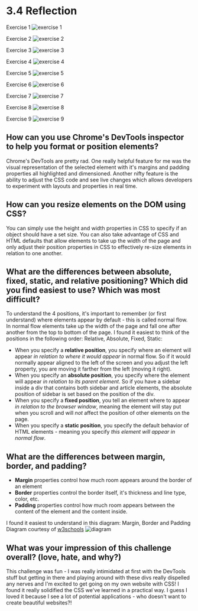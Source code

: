# 3.4 Reflection

Exercise 1 ![exercise 1](https://github.com/lindsey-s/phase-0/blob/master/week-3/chrome-devtools/imgs/1-change-colors.png?raw=true "Change Colors")

Exercise 2 ![exercise 2](https://github.com/lindsey-s/phase-0/blob/master/week-3/chrome-devtools/imgs/2-column.png?raw=true "Column")

Exercise 3 ![exercise 3](https://github.com/lindsey-s/phase-0/blob/master/week-3/chrome-devtools/imgs/3-row.png?raw=true "Row")

Exercise 4 ![exercise 4](https://github.com/lindsey-s/phase-0/blob/master/week-3/chrome-devtools/imgs/4-make-equidistant.png?raw=true "Make Equidistant")

Exercise 5 ![exercise 5](https://github.com/lindsey-s/phase-0/blob/master/week-3/chrome-devtools/imgs/5-squares.png?raw=true "Squares")

Exercise 6 ![exercise 6](https://github.com/lindsey-s/phase-0/blob/master/week-3/chrome-devtools/imgs/6-footer.png?raw=true "Footer")

Exercise 7 ![exercise 7](https://github.com/lindsey-s/phase-0/blob/master/week-3/chrome-devtools/imgs/7-header.png?raw=true "Header")

Exercise 8 ![exercise 8](https://github.com/lindsey-s/phase-0/blob/master/week-3/chrome-devtools/imgs/8-sidebar.png?raw=true "Sidebar")

Exercise 9 ![exercise 9](imgs/9-creative.png "Creative")

## How can you use Chrome's DevTools inspector to help you format or position elements?

Chrome's DevTools are pretty rad. One really helpful feature for me was the visual representation of the selected element with it's margins and padding properties all highlighted and dimensioned. Another nifty feature is the ability to adjust the CSS code and see live changes which allows developers to experiment with layouts and properties in real time.

## How can you resize elements on the DOM using CSS?

You can simply use the height and width properties in CSS to specify if an object should have a set size. You can also take advantage of CSS and HTML defaults that allow elements to take up the width of the page and only adjust their position properties in CSS to effectively re-size elements in relation to one another.

## What are the differences between absolute, fixed, static, and relative positioning? Which did you find easiest to use? Which was most difficult?

To understand the 4 positions, it's important to remember (or first understand) where elements appear by default - this is called normal flow. In normal flow elements take up the width of the page and fall one after another from the top to bottom of the page. I found it easiest to think of the positions in the following order: Relative, Absolute, Fixed, Static:

* When you specify a **relative position**, you specify where an element will appear _in relation to where it would appear_ in normal flow. So if it would normally appear aligned to the left of the screen and you adjust the left property, you are moving it farther from the left (moving it right).
* When you specify an **absolute position**, you specify where the element will appear _in relation to its parent element_. So if you have a sidebar inside a div that contains both sidebar and article elements, the absolute position of sidebar is set based on the position of the div.
* When you specify a **fixed position**, you tell an element where to appear _in relation to the browser window_, meaning the element will stay put when you scroll and will _not_ affect the position of other elements on the page.
* When you specify a **static position**, you specify the default behavior of HTML elements - meaning you specify _this element will appear in normal flow_.

## What are the differences between margin, border, and padding?

* **Margin** properties control how much room appears around the border of an element
* **Border** properties control the border itself, it's thickness and line type, color, etc.
* **Padding** properties control how much room appears between the content of the element and the content inside.

I found it easiest to understand in this diagram: Margin, Border and Padding Diagram courtesy of [w3schools](http://www.w3schools.com/css/css_boxmodel.asp)
![diagram](http://www.w3schools.com/css/box-model.gif "Margin, Border and Padding diagram by w3schools")

## What was your impression of this challenge overall? (love, hate, and why?)

This challenge was fun - I was really intimidated at first with the DevTools stuff but getting in there and playing around with these divs really dispelled any nerves and I'm excited to get going on my own website with CSS! I found it really solidified the CSS we've learned in a practical way. I guess I loved it because I see a lot of potential applications - who doesn't want to create beautiful websites?!
